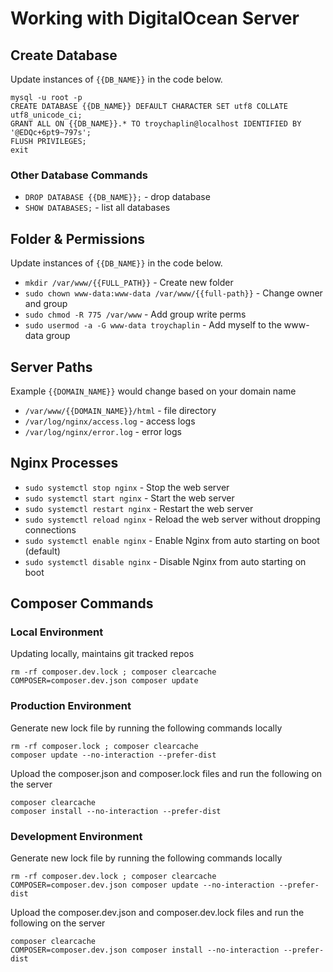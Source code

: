 # Working with DigitalOcean Server

## Create Database

Update instances of `{{DB_NAME}}` in the code below.

```
mysql -u root -p
CREATE DATABASE {{DB_NAME}} DEFAULT CHARACTER SET utf8 COLLATE utf8_unicode_ci;
GRANT ALL ON {{DB_NAME}}.* TO troychaplin@localhost IDENTIFIED BY '@EDQc+6pt9~797s';
FLUSH PRIVILEGES;
exit
```

### Other Database Commands

- `DROP DATABASE {{DB_NAME}};` - drop database
- `SHOW DATABASES;` - list all databases

## Folder & Permissions

Update instances of `{{DB_NAME}}` in the code below.

- `mkdir /var/www/{{FULL_PATH}}` - Create new folder
- `sudo chown www-data:www-data /var/www/{{full-path}}` - Change owner and group
- `sudo chmod -R 775 /var/www` - Add group write perms
- `sudo usermod -a -G www-data troychaplin` - Add myself to the www-data group

## Server Paths

Example `{{DOMAIN_NAME}}` would change based on your domain name

- `/var/www/{{DOMAIN_NAME}}/html` - file directory
- `/var/log/nginx/access.log` - access logs
- `/var/log/nginx/error.log` - error logs

## Nginx Processes

- `sudo systemctl stop nginx` - Stop the web server
- `sudo systemctl start nginx` - Start the web server
- `sudo systemctl restart nginx` - Restart the web server
- `sudo systemctl reload nginx` - Reload the web server without dropping connections
- `sudo systemctl enable nginx` - Enable Nginx from auto starting on boot (default)
- `sudo systemctl disable nginx` - Disable Nginx from auto starting on boot

## Composer Commands

### Local Environment

Updating locally, maintains git tracked repos

```
rm -rf composer.dev.lock ; composer clearcache
COMPOSER=composer.dev.json composer update
```

### Production Environment

Generate new lock file by running the following commands locally

```
rm -rf composer.lock ; composer clearcache
composer update --no-interaction --prefer-dist
```

Upload the composer.json and composer.lock files and run the following on the server

```
composer clearcache
composer install --no-interaction --prefer-dist
```

### Development Environment

Generate new lock file by running the following commands locally

```
rm -rf composer.dev.lock ; composer clearcache
COMPOSER=composer.dev.json composer update --no-interaction --prefer-dist
```

Upload the composer.dev.json and composer.dev.lock files and run the following on the server

```
composer clearcache
COMPOSER=composer.dev.json composer install --no-interaction --prefer-dist
```

<!-- SSH

# Permanently Add to MacOS Sierra

-   `~/.ssh/config` - Add new identity -->
